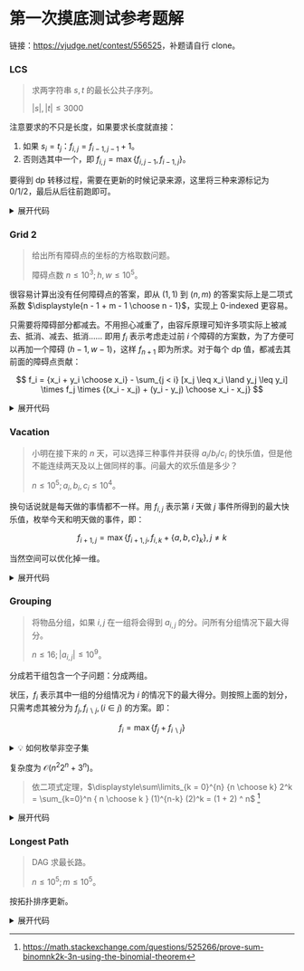 # 第一次摸底测试参考题解

链接：<https://vjudge.net/contest/556525>，补题请自行 clone。

### LCS
> 求两字符串 $s, t$ 的最长公共子序列。
>
> $|s|, |t| \leq 3000$

注意要求的不只是长度，如果要求长度就直接：

1. 如果 $s_i = t_j$：$f_{i, j} = f_{i - 1, j - 1} + 1$。
2. 否则选其中一个，即 $f_{i, j} = \max\{ f_{i, j - 1}, f_{i - 1, j} \}$。

要得到 dp 转移过程，需要在更新的时候记录来源，这里将三种来源标记为 $0 / 1 / 2$，最后从后往前跑即可。

<details><summary>展开代码</summary>

```cpp
#include <bits/stdc++.h>

using ll = long long;

int main() {
    std::cin.tie(nullptr)->sync_with_stdio(false);
    
    std::string s, t;
    std::cin >> s >> t;
    
    int n = s.size(), m = t.size();
    std::vector f(n + 1, std::vector<int>(m + 1, 0));
    std::vector pre(n + 1, std::vector<int>(m + 1, -1));
    
    for (int i = 1; i <= n; i++) {
        for (int j = 1; j <= m; j++) {
            if (s[i - 1] == t[j - 1]) {
                f[i][j] = f[i - 1][j - 1] + 1;
                pre[i][j] = 0;
            } else {
                int f1 = f[i - 1][j];
                int f2 = f[i][j - 1];
                if (f1 > f2) {
                    pre[i][j] = 1;
                } else {
                    pre[i][j] = 2;
                }
                f[i][j] = std::max(f1, f2);
            }
        }
    }
    
    int i = n, j = m;
    
    std::string ans;
    while (~i && ~j) {
        if (int p = pre[i][j]; p == 0) {
            ans += s[i - 1];
            i -= 1;
            j -= 1;
        } else if (p == 1) {
            i -= 1;
        } else if (p == 2) {
            j -= 1;
        } else {
            break;
        }
    }
    
    std::reverse(ans.begin(), ans.end());
    std::cout << ans << '\n';
    
    return 0;
}
```

</details>

### Grid 2
> 给出所有障碍点的坐标的方格取数问题。
>
> 障碍点数 $n \leq 10^3; h, w \leq 10^5$。

很容易计算出没有任何障碍点的答案，即从 $(1, 1)$ 到 $(n, m)$ 的答案实际上是二项式系数 $\displaystyle{n - 1 + m - 1 \choose n - 1}$，实现上 $0$-indexed 更容易。

只需要将障碍部分都减去。不用担心减重了，由容斥原理可知许多项实际上被减去、抵消、减去、抵消…… 即用 $f_i$ 表示考虑走过前 $i$ 个障碍的方案数，为了方便可以再加一个障碍 $(h - 1, w - 1)$，这样 $f_{n + 1}$ 即为所求。对于每个 dp 值，都减去其前面的障碍点贡献：

$$
f_i = {x_i + y_i \choose x_i} - \sum_{j < i} [x_j \leq x_i \land y_j \leq y_i] \times f_j \times {(x_i - x_j) + (y_i - y_j) \choose x_i - x_j}
$$

<details><summary>展开代码</summary>

```cpp
#include <bits/stdc++.h>

using ll = long long;

int main() {
    std::cin.tie(nullptr)->sync_with_stdio(false);
    
    int h, w, n;
    std::cin >> h >> w >> n;
    
    std::vector p(n, std::pair{0, 0});

    for (auto &[x, y] : p) {
        std::cin >> x >> y;
        x -= 1, y -= 1;
    }
    
    p.emplace_back(h - 1, w - 1);
    
    const int N = 200001;
    const int mod = 1000000007;
    std::vector<int> fac(N, 0), inv(N, 0), ifc(N, 0);
    fac[0] = fac[1] = inv[0] = inv[1] = ifc[0] = ifc[1] = 1;
    
    for (int i = 2; i < N; i++) {
        fac[i] = (ll) fac[i - 1] * i % mod;
        inv[i] = ((ll) mod - mod / i) % mod * inv[mod % i] % mod;
        ifc[i] = (ll) ifc[i - 1] * inv[i] % mod;
    }
    
    auto binom = [&](int n, int m) -> ll {
        if (n < m || m < 0) return 0ll;
        return (ll) fac[n] * ifc[m] % mod * ifc[n - m] % mod;
    };
    
    std::vector f(n + 1, 0);
    std::sort(p.begin(), p.end());
    
    for (int i = 0; i < n + 1; i++) {
        auto [x, y] = p[i];
        f[i] = binom(x + y, x);
        for (int j = 0; j < i; j++) {
            auto [nx, ny] = p[j];
            if (x >= nx && y >= ny) {
                f[i] = ((ll) f[i] - (ll) f[j] * binom(x - nx + y - ny, x - nx) % mod + mod) % mod;
            }
        }
    }
    
    std::cout << f[n] << '\n';
    return 0;
}
```
</details>

### Vacation

> 小明在接下来的 $n$ 天，可以选择三种事件并获得 $a_i / b_i / c_i$ 的快乐值，但是他不能连续两天及以上做同样的事。问最大的欢乐值是多少？
>
> $n \leq 10^5; a_i, b_i, c_i \leq 10^4$。

换句话说就是每天做的事情都不一样。用 $f_{i, j}$ 表示第 $i$ 天做 $j$ 事件所得到的最大快乐值，枚举今天和明天做的事件，即：

$$
f_{i + 1, j} = \max\{ f_{i + 1, j}, f_{i, k} + \{a, b, c\}_k \}, j \ne k
$$

当然空间可以优化掉一维。

<details><summary>展开代码</summary>

```cpp
#include <bits/stdc++.h>

using ll = long long;

int main() {
    std::cin.tie(nullptr)->sync_with_stdio(false);
    
    int n;
    std::cin >> n;
    
    std::array<int, 3> f{};
    
    for (int i = 0; i < n; i++) {
        std::array<int, 3> c{};
        for (int &i : c) std::cin >> i;
        std::array<int, 3> nf{};
        for (int j = 0; j < 3; j++) {
            for (int k = 0; k < 3; k++) if (j != k) {
                nf[j] = std::max(nf[j], f[k] + c[j]);
            }
        }
        f = nf;
    }
    
    std::cout << *std::max_element(f.begin(), f.end()) << '\n';
    
    return 0;
}
```

</details>


### Grouping
> 将物品分组，如果 $i, j$ 在一组将会得到 $a_{i, j}$ 的分。问所有分组情况下最大得分。
>
> $n \leq 16; |a_{i, j}| \leq 10^9$。

分成若干组包含一个子问题：分成两组。

状压，$f_i$ 表示其中一组的分组情况为 $i$ 的情况下的最大得分。则按照上面的划分，只需考虑其被分为 $f_j, f_{i \backslash j}, \,(i \in j)$ 的方案。即：

$$
f_i = \max\{f_j + f_{i \backslash j}\}
$$

<details><summary>💡 如何枚举非空子集</summary>

> ```cpp
> for (int j = i; j; --j &= i) { }
> ```
>
> 当然，本题需要非空、真子集，因此初始 `int j = i & (i - 1)` （抹去最后一个 $0$）。

</details>

复杂度为 $\mathcal O(n^2 2^n + 3^n)$。

> 依二项式定理，$\displaystyle\sum\limits_{k = 0}^{n} {n \choose k} 2^k = \sum_{k=0}^n { n \choose k } (1)^{n-k} (2)^k = (1 + 2) ^ n$ [^1]
> [^1]: <https://math.stackexchange.com/questions/525266/prove-sum-binomnk2k-3n-using-the-binomial-theorem>

<details><summary>展开代码</summary>

```cpp
#include <bits/stdc++.h>

using ll = long long;

int main() {
    std::cin.tie(nullptr)->sync_with_stdio(false);

    int n;
    std::cin >> n;

    std::vector g(n, std::vector(n, 0));
    for (auto &i : g) for (auto &j : i) std::cin >> j;

    std::vector f(1 << n, -1LL);
    f[0] = 0;
    std::cout << [&, dp{[&](auto &&self, int i) -> ll {
        if (~f[i]) return f[i];
        f[i] = 0;
        for (int j = 0; j < n; j++) if (i >> j & 1) {
            for (int k = j + 1; k < n; k++) if (i >> k & 1) {
                f[i] += g[j][k];
            }
        }
        for (int j = i & (i - 1); j; --j &= i) {
            f[i] = std::max(f[i], self(self, j) + self(self, i ^ j));
        }
        return f[i];
    }}]{
        return dp(dp, (1 << n) - 1);
    }();

    return 0;
}
```

</details>

### Longest Path
> DAG 求最长路。
>
> $n \leq 10^5; m \leq 10^5$。

按拓扑排序更新。

<details><summary>展开代码</summary>

```cpp
#include <bits/stdc++.h>

using ll = long long;

int main() {
    std::cin.tie(nullptr)->sync_with_stdio(false);
    
    int n, m;
    std::cin >> n >> m;
    std::vector<std::vector<int>> g(n + 1);
    std::vector<int> deg(n + 1);
    
    for (int i = 0; i < m; i++) {
        int x, y;
        std::cin >> x >> y;
        g[x].push_back(y);
        deg[y] += 1;
    }
    
    std::queue<int> q;
    std::vector<int> f(n + 1, 0);
    
    for (int i = 1; i <= n; i++) if (!deg[i]) q.push(i);
    while (!q.empty()) {
        int u = q.front(); q.pop();
        for (auto &v : g[u]) {
            f[v] = f[u] + 1;
            if (!--deg[v]) q.push(v);
        }
    }
    
    std::cout << *std::max_element(f.begin(), f.end()) << '\n';
    
    return 0;
}
```

</details>
